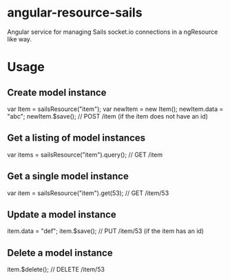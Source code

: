 angular-resource-sails
======================
Angular service for managing Sails socket.io connections in a ngResource like way.

Usage
======================

Create model instance
----------------------

var Item = sailsResource("item");
var newItem = new Item();
newItem.data = "abc";
newItem.$save(); // POST /item (if the item does not have an id)

Get a listing of model instances
----------------------

var items = sailsResource("item").query(); // GET /item

Get a single model instance
----------------------

var item = sailsResource("item").get(53); // GET /item/53

Update a model instance
 ----------------------

item.data = "def";
item.$save(); // PUT /item/53 (if the item has an id)

Delete a model instance
----------------------

item.$delete(); // DELETE /item/53
